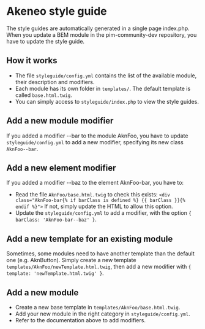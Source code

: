 Akeneo style guide
==================

The style guides are automatically generated in a single page index.php.
When you update a BEM module in the pim-community-dev repository, you have to update the style guide.

How it works
------------

- The file `styleguide/config.yml` contains the list of the available module, their description and modifiers.
- Each module has its own folder in `templates/`. The default template is called `base.html.twig`.
- You can simply access to `styleguide/index.php` to view the style guides.

Add a new module modifier
-------------------------

If you added a modifier --bar to the module AknFoo, you have to update `styleguide/config.yml` to add a new modifier,
specifying its new class `AknFoo--bar`.

Add a new element modifier
--------------------------

If you added a modifier --baz to the element AknFoo-bar, you have to:

- Read the file `AknFoo/base.html.twig` to check this exists:
  `<div class="AknFoo-bar{% if barClass is defined %} {{ barClass }}{% endif %}">`
  If not, simply update the HTML to allow this option.
- Update the `styleguide/config.yml` to add a modifier, with the option `{ barClass: 'AknFoo-bar--baz' }`.

Add a new template for an existing module
-----------------------------------------

Sometimes, some modules need to have another template than the default one (e.g. AknButton). Simply create a new
template `templates/AknFoo/newTemplate.html.twig`, then add a new modifier with `{ template: 'newTemplate.html.twig' }`.

Add a new module
----------------

- Create a new base template in `templates/AknFoo/base.html.twig`.
- Add your new module in the right category in `styleguide/config.yml`.
- Refer to the documentation above to add modifiers.
